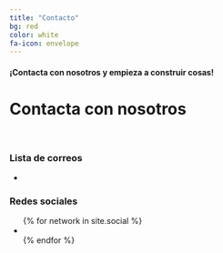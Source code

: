 ```yaml
---
title: "Contacto"
bg: red
color: white
fa-icon: envelope
---
```


#### ¡Contacta con nosotros y empieza a construir cosas!

# Contacta con nosotros
<br>

### Lista de correos
<div class="row">
	<div class="col-lg-12 text-center">
            <ul class="list-inline cool-buttons">
				<li><a href="https://groups.google.com/forum/#!forum/miembros-activos-asrob"><i class="fa-fu_adblock fa-fu_adblock-send-o"></i></a></li>
    	</ul>
	</div>
</div>

### Redes sociales
<div class="row">
	<div class="col-lg-12 text-center">
        <ul class="list-inline cool-buttons">
            {% for network in site.social %}
                <li><a href="{{ network.url }}"><i class="fa-fu_adblock fa-fu_adblock-{{ network.title }}"></i></a>
                </li>
            {% endfor %}
        </ul>
	</div>
</div>